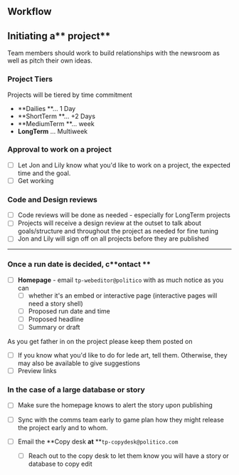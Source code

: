## Workflow

## Initiating a** project**

Team members should work to build relationships with the newsroom as well as pitch their own ideas.

### Project Tiers

Projects will be tiered by time commitment

* **Dailies **... 1 Day 
* **ShortTerm **... +2 Days 
* **MediumTerm **... week
* **LongTerm** ... Multiweek

### Approval to work on a project

* [ ] Let Jon and Lily know what you'd like to work on a project, the expected time and the goal.
* [ ] Get working

### Code and Design reviews

* [ ] Code reviews will be done as needed - especially for LongTerm projects
* [ ] Projects will receive a design review at the outset to talk about goals/structure and throughout the project as needed for fine tuning
* [ ] Jon and Lily will sign off on all projects before they are published

---

### Once a run date is decided, c**ontact **

* [ ] **Homepage** - email `tp-webeditor@politico` with as much notice as you can
  * [ ] whether it's an embed or interactive page \(interactive pages will need a story shell\)
  * [ ] Proposed run date and time
  * [ ] Proposed headline
  * [ ] Summary or draft

As you get father in on the project please keep them posted on

* [ ] If you know what you'd like to do for lede art, tell them. Otherwise, they may also be available to give suggestions
* [ ] Preview links

### **In the case of a large database or story**

* [ ] Make sure the homepage knows to alert the story upon publishing
* [ ] Sync with the comms team early to game plan how they might release the project early and to whom.

* [ ] Email the **Copy desk **at** **`tp-copydesk@politico.com`

  * [ ] Reach out to the copy desk to let them know you will have a story or database to copy edit 



